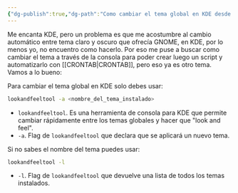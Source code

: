 ```yaml
---
{"dg-publish":true,"dg-path":"Como cambiar el tema global en KDE desde la terminal.md","permalink":"/como-cambiar-el-tema-global-en-kde-desde-la-terminal/","created":"2024-05-17T09:12","updated":"2024-05-17T09:25"}
---
```


Me encanta KDE, pero un problema es que me acostumbre al cambio automático entre tema claro y oscuro que ofrecía GNOME, en KDE, por lo menos yo, no encuentro como hacerlo. Por eso me puse a buscar como cambiar el tema a través de la consola para poder crear luego un script y automatizarlo con [[CRONTAB\|CRONTAB]], pero eso ya es otro tema. Vamos a lo bueno:

Para cambiar el tema global en KDE solo debes usar:
```bash
lookandfeeltool -a <nombre_del_tema_instalado>
```
- `lookandfeeltool`. Es una herramienta de consola para KDE que permite cambiar rápidamente entre los temas globales y hacer que "look and feel".
- `-a`. Flag de `lookandfeeltool` que declara que se aplicará un nuevo tema.

Si no sabes el nombre del tema puedes usar:
```bash
lookandfeeltool -l
```
- `-l`. Flag de  `lookandfeeltool` que devuelve una lista de todos los temas instalados.